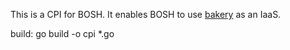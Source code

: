 This is a CPI for BOSH. It enables BOSH to use [bakery](https://github.com/vChrisR/bakery) as an IaaS.

build: go build -o cpi *.go

